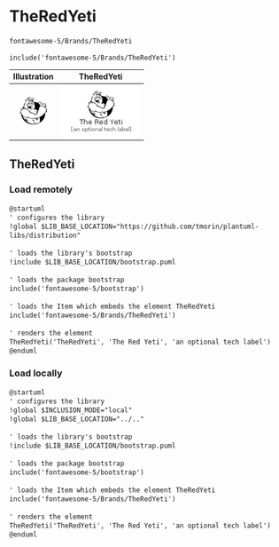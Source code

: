 # TheRedYeti


```text
fontawesome-5/Brands/TheRedYeti
```

```text
include('fontawesome-5/Brands/TheRedYeti')
```



| Illustration | TheRedYeti |
| :---: | :---: |
| ![illustration for Illustration](../../fontawesome-5/Brands/TheRedYeti.png) | ![illustration for TheRedYeti](../../fontawesome-5/Brands/TheRedYeti.Local.png) |




## TheRedYeti

### Load remotely
```plantuml
@startuml
' configures the library
!global $LIB_BASE_LOCATION="https://github.com/tmorin/plantuml-libs/distribution"

' loads the library's bootstrap
!include $LIB_BASE_LOCATION/bootstrap.puml

' loads the package bootstrap
include('fontawesome-5/bootstrap')

' loads the Item which embeds the element TheRedYeti
include('fontawesome-5/Brands/TheRedYeti')

' renders the element
TheRedYeti('TheRedYeti', 'The Red Yeti', 'an optional tech label')
@enduml
```

### Load locally
```plantuml
@startuml
' configures the library
!global $INCLUSION_MODE="local"
!global $LIB_BASE_LOCATION="../.."

' loads the library's bootstrap
!include $LIB_BASE_LOCATION/bootstrap.puml

' loads the package bootstrap
include('fontawesome-5/bootstrap')

' loads the Item which embeds the element TheRedYeti
include('fontawesome-5/Brands/TheRedYeti')

' renders the element
TheRedYeti('TheRedYeti', 'The Red Yeti', 'an optional tech label')
@enduml
```

